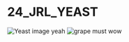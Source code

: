 # 24_JRL_YEAST

![Yeast image](https://media.gettyimages.com/id/91560076/fr/vectoriel/yeast-cells.jpg?s=612x612&w=gi&k=20&c=XdsE1NE3jhnkbExIfcQNzJ76VKCJ9OAJlyce3yu0VcU=)
yeah
![grape must](https://recipes.net/wp-content/uploads/2024/02/what-is-grape-must-1707700751.jpg)
wow
